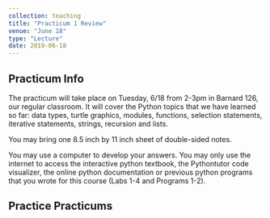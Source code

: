 ```yaml
---
collection: teaching
title: "Practicum 1 Review"
venue: "June 18"
type: "Lecture"
date: 2019-06-18
---
```


## Practicum Info
The practicum will take place on Tuesday, 6/18 from 2-3pm in Barnard 126, our regular classroom.
It will cover the Python topics that we have learned so far:
data types, turtle graphics, modules, functions, selection statements, iterative statements, strings, recursion and lists.

You may bring one 8.5 inch by 11 inch sheet of double-sided notes.

You may use a computer to develop your answers. You may only use the internet to access the interactive python textbook,
the Pythontutor code visualizer,
the online python documentation or previous python programs that you wrote for this course (Labs 1-4 and Programs 1-2).

## Practice Practicums

